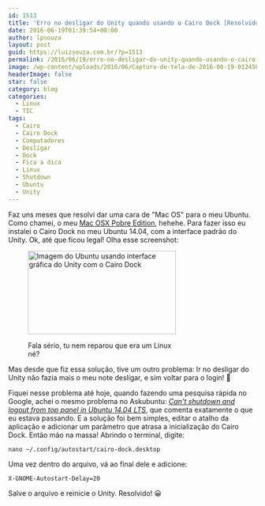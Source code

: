 ```yaml
---
id: 1513
title: 'Erro no desligar do Unity quando usando o Cairo Dock [Resolvido]'
date: 2016-06-19T01:39:54+00:00
author: lpsouza
layout: post
guid: https://luizsouza.com.br/?p=1513
permalink: /2016/06/19/erro-no-desligar-do-unity-quando-usando-o-cairo-dock-resolvido/
image: /wp-content/uploads/2016/06/Captura-de-tela-de-2016-06-19-012450-1200x675.png
headerImage: false
star: false
category: blog
categories:
  - Linux
  - TIC
tags:
  - Cairo
  - Cairo Dock
  - Computadores
  - Desligar
  - Dock
  - Fica a dica
  - Linux
  - Shutdown
  - Ubuntu
  - Unity
---
```

Faz uns meses que resolvi dar uma cara de "Mac OS" para o meu Ubuntu. Como chamei, o meu [Mac OSX Pobre Edition](https://www.instagram.com/p/BFZ-GcKMGDo/), hehehe. Para fazer isso eu instalei o Cairo Dock no meu Ubuntu 14.04, com a interface padrão do Unity. Ok, até que ficou legal! Olha esse screenshot:<figure id="attachment_1514" style="width: 300px" class="wp-caption aligncenter">

[<img class="wp-image-1514 size-medium" src="https://luizsouza.com.br/wp-content/uploads/2016/06/Captura-de-tela-de-2016-06-19-012450-300x169.png" alt="Imagem do Ubuntu usando interface gráfica do Unity com o Cairo Dock" width="300" height="169" srcset="https://luizsouza.com.br/wp-content/uploads/2016/06/Captura-de-tela-de-2016-06-19-012450-300x169.png 300w, https://luizsouza.com.br/wp-content/uploads/2016/06/Captura-de-tela-de-2016-06-19-012450-768x432.png 768w, https://luizsouza.com.br/wp-content/uploads/2016/06/Captura-de-tela-de-2016-06-19-012450-1024x576.png 1024w, https://luizsouza.com.br/wp-content/uploads/2016/06/Captura-de-tela-de-2016-06-19-012450-1200x675.png 1200w, https://luizsouza.com.br/wp-content/uploads/2016/06/Captura-de-tela-de-2016-06-19-012450.png 1366w" sizes="(max-width: 300px) 100vw, 300px" />](https://luizsouza.com.br/wp-content/uploads/2016/06/Captura-de-tela-de-2016-06-19-012450.png)<figcaption class="wp-caption-text">Fala sério, tu nem reparou que era um Linux né?</figcaption></figure> 

Mas desde que fiz essa solução, tive um outro problema: Ir no desligar do Unity não fazia mais o meu note desligar, e sim voltar para o login! 🙁

Fiquei nesse problema até hoje, quando fazendo uma pesquisa rápida no Google, achei o mesmo problema no Askubuntu: _[Can't shutdown and logout from top panel in Ubuntu 14.04 LTS](http://askubuntu.com/questions/451070/cant-shutdown-and-logout-from-top-panel-in-ubuntu-14-04-lts)_, que comenta exatamente o que eu estava passando. E a solução foi bem simples, editar o atalho da aplicação e adicionar um parâmetro que atrasa a inicialização do Cairo Dock. Então mão na massa! Abrindo o terminal, digite:

`nano ~/.config/autostart/cairo-dock.desktop`

Uma vez dentro do arquivo, vá ao final dele e adicione:

`X-GNOME-Autostart-Delay=20`

Salve o arquivo e reinicie o Unity. Resolvido! 😀